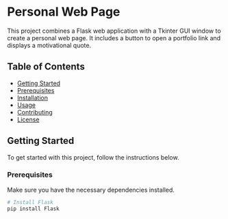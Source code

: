 # Personal Web Page

This project combines a Flask web application with a Tkinter GUI window to create a personal web page. It includes a button to open a portfolio link and displays a motivational quote.

## Table of Contents

- [Getting Started](#getting-started)
- [Prerequisites](#prerequisites)
- [Installation](#installation)
- [Usage](#usage)
- [Contributing](#contributing)
- [License](#license)

## Getting Started

To get started with this project, follow the instructions below.

### Prerequisites

Make sure you have the necessary dependencies installed.

```bash
# Install Flask
pip install Flask